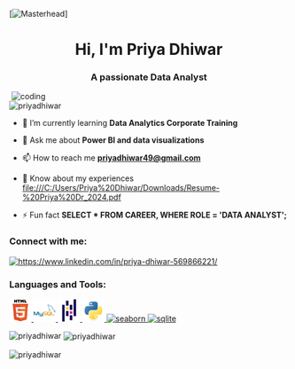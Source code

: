 [![Masterhead](https://www.primeone.global/wp-content/uploads/2022/02/Importance-Of-Data-Analytics-.gif)]
<h1 align="center">Hi, I'm Priya Dhiwar</h1>
<h3 align="center">A passionate Data Analyst</h3>

<img align="right" alt="coding" width="500" src="https://imarticus.org/blog/wp-content/uploads/2019/05/daonline.gif">

<p align="left"> <img src="https://komarev.com/ghpvc/?username=priyadhiwar&label=Profile%20views&color=0e75b6&style=flat" alt="priyadhiwar" /> </p>

- 🌱 I’m currently learning **Data Analytics Corporate Training**

- 💬 Ask me about **Power BI and data visualizations**

- 📫 How to reach me **priyadhiwar49@gmail.com**

- 📄 Know about my experiences [file:///C:/Users/Priya%20Dhiwar/Downloads/Resume-%20Priya%20Dr_2024.pdf](file:///C:/Users/Priya%20Dhiwar/Downloads/Resume-%20Priya%20Dr_2024.pdf)

- ⚡ Fun fact **SELECT * FROM CAREER, WHERE ROLE = 'DATA ANALYST';**

<h3 align="left">Connect with me:</h3>
<p align="left">
<a href="https://linkedin.com/in/https://www.linkedin.com/in/priya-dhiwar-569866221/" target="blank"><img align="center" src="https://raw.githubusercontent.com/rahuldkjain/github-profile-readme-generator/master/src/images/icons/Social/linked-in-alt.svg" alt="https://www.linkedin.com/in/priya-dhiwar-569866221/" height="30" width="40" /></a>
</p>

<h3 align="left">Languages and Tools:</h3>
<p align="left"> <a href="https://www.w3.org/html/" target="_blank" rel="noreferrer"> <img src="https://raw.githubusercontent.com/devicons/devicon/master/icons/html5/html5-original-wordmark.svg" alt="html5" width="40" height="40"/> </a> <a href="https://www.mysql.com/" target="_blank" rel="noreferrer"> <img src="https://raw.githubusercontent.com/devicons/devicon/master/icons/mysql/mysql-original-wordmark.svg" alt="mysql" width="40" height="40"/> </a> <a href="https://pandas.pydata.org/" target="_blank" rel="noreferrer"> <img src="https://raw.githubusercontent.com/devicons/devicon/2ae2a900d2f041da66e950e4d48052658d850630/icons/pandas/pandas-original.svg" alt="pandas" width="40" height="40"/> </a> <a href="https://www.python.org" target="_blank" rel="noreferrer"> <img src="https://raw.githubusercontent.com/devicons/devicon/master/icons/python/python-original.svg" alt="python" width="40" height="40"/> </a> <a href="https://seaborn.pydata.org/" target="_blank" rel="noreferrer"> <img src="https://seaborn.pydata.org/_images/logo-mark-lightbg.svg" alt="seaborn" width="40" height="40"/> </a> <a href="https://www.sqlite.org/" target="_blank" rel="noreferrer"> <img src="https://www.vectorlogo.zone/logos/sqlite/sqlite-icon.svg" alt="sqlite" width="40" height="40"/> </a> </p>

<p><img align="left" src="https://github-readme-stats.vercel.app/api/top-langs?username=priyadhiwar&show_icons=true&locale=en&layout=compact" alt="priyadhiwar" /></p>

<p>&nbsp;<img align="center" src="https://github-readme-stats.vercel.app/api?username=priyadhiwar&show_icons=true&locale=en" alt="priyadhiwar" /></p>

<p><img align="center" src="https://github-readme-streak-stats.herokuapp.com/?user=priyadhiwar&" alt="priyadhiwar" /></p>
